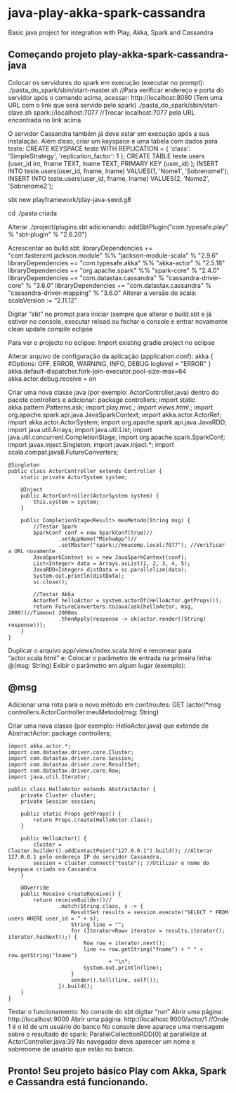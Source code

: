 # java-play-akka-spark-cassandra
Basic java project for integration with Play, Akka, Spark and Cassandra

## Começando projeto play-akka-spark-cassandra-java

Colocar os servidores do spark em execução (executar no prompt):
    ./pasta_do_spark/sbin/start-master.sh
    //Para verificar endereço e porta do servidor após o comando acima, acessar: http://localhost:8080 (Tem uma URL com o link que será servido pelo spark)
    ./pasta_do_spark/sbin/start-slave.sh spark://localhost:7077  //Trocar localhost:7077 pela URL encontrada no link acima

O servidor Cassandra também já deve estar em execução após a sua instalação. Além disso,  criar um keyspace e uma tabela com dados para teste:
    CREATE KEYSPACE teste WITH REPLICATION = { 'class': 'SimpleStrategy', 'replication_factor': 1 };
    CREATE TABLE teste.users (user_id int, fname TEXT, lname TEXT, PRIMARY KEY (user_id) );
    INSERT INTO teste.users(user_id, fname, lname) VALUES(1, 'Nome1', 'Sobrenome1');
    INSERT INTO teste.users(user_id, fname, lname) VALUES(2, 'Nome2', 'Sobrenome2');

sbt new playframework/play-java-seed.g8

cd ./pasta criada

Alterar ./project/plugins.sbt adicionando:
    addSbtPlugin("com.typesafe.play" % "sbt-plugin" % "2.6.20")

Acrescentar ao build.sbt:
    libraryDependencies += "com.fasterxml.jackson.module" %% "jackson-module-scala" % "2.9.6"
    libraryDependencies += "com.typesafe.akka" %% "akka-actor" % "2.5.18"
    libraryDependencies += "org.apache.spark" %% "spark-core" % "2.4.0"
    libraryDependencies += "com.datastax.cassandra" % "cassandra-driver-core" % "3.6.0"
    libraryDependencies += "com.datastax.cassandra" % "cassandra-driver-mapping" % "3.6.0"
    Alterar a versão do scala:
        scalaVersion := “2.11.12”

Digitar “sbt” no prompt para iniciar (sempre que alterar o build.sbt e já estiver no console, executar reload ou fechar o console e entrar novamente
    clean
    update
    compile
    eclipse

Para ver o projecto no eclipse:
    Import existing gradle project no eclipse

Alterar arquivo de configuração da aplicação (application.conf):
    akka {
      #Options: OFF, ERROR, WARNING, INFO, DEBUG
      loglevel = "ERROR"
    }
    akka.default-dispatcher.fork-join-executor.pool-size-max=64
    akka.actor.debug.receive = on

Criar uma nova classe java (por exemplo: ActorController.java) dentro do pacote controllers e adicionar:
    package controllers;
    import static akka.pattern.Patterns.ask;
    import play.mvc.*;
    import views.html.*;
    import org.apache.spark.api.java.JavaSparkContext;
    import akka.actor.ActorRef;
    import akka.actor.ActorSystem;
    import org.apache.spark.api.java.JavaRDD;
    import java.util.Arrays;
    import java.util.List;
    import java.util.concurrent.CompletionStage;
    import org.apache.spark.SparkConf;
    import javax.inject.Singleton;
    import javax.inject.*;
    import scala.compat.java8.FutureConverters;
    
    @Singleton
    public class ActorController extends Controller {
    	static private ActorSystem system;
    	
    	@Inject
    	public ActorController(ActorSystem system) {
    		this.system = system;
    	}
    	
    	public CompletionStage<Result> meuMetodo(String msg) {
    		//Testar Spark
    		SparkConf conf = new SparkConf(true)//
    				.setAppName("MinhaApp")//
    				.setMaster("spark://meucomp.local:7077"); //Verificar a URL novamente
    		JavaSparkContext sc = new JavaSparkContext(conf);
    		List<Integer> data = Arrays.asList(1, 2, 3, 4, 5);
    		JavaRDD<Integer> distData = sc.parallelize(data);
    		System.out.println(distData);
    		sc.close();
    		
    		//Testar Akka
    		ActorRef helloActor = system.actorOf(HelloActor.getProps());
    		return FutureConverters.toJava(ask(helloActor, msg, 2000))//Timeout 2000ms
    				.thenApply(response -> ok(actor.render((String) response)));
    	}
    }

Duplicar o arquivo app/views/index.scala.html e renomear para “actor.scala.html” e:
    Colocar o parâmetro de entrada na primeira linha: @(msg: String)
    Exibir o parâmetro em algum lugar (exemplo):  <h2>@msg</h2>

Adicionar uma rota para o novo método em conf/routes:
    GET 	/actor/*msg		controllers.ActorController.meuMetodo(msg: String)

Criar uma nova classe (por exemplo: HelloActor.java) que extende de AbstractActor:
    package controllers;
    
    import akka.actor.*;
    import com.datastax.driver.core.Cluster;
    import com.datastax.driver.core.Session;
    import com.datastax.driver.core.ResultSet;
    import com.datastax.driver.core.Row;
    import java.util.Iterator;
    
    public class HelloActor extends AbstractActor {
    	private Cluster cluster;
    	private Session session;
    	
    	public static Props getProps() {
            return Props.create(HelloActor.class);
        }
    	
    	public HelloActor() {
    		cluster = Cluster.builder().addContactPoint("127.0.0.1").build(); //Alterar 127.0.0.1 pelo endereço IP do servidor Cassandra.
            session = cluster.connect("teste"); //Utilizar o nome do keyspace criado no Cassandra
    	}
    
    	@Override
    	public Receive createReceive() {
    		return receiveBuilder()//
                    .match(String.class, s -> {
                    	ResultSet results = session.execute("SELECT * FROM users WHERE user_id = " + s);
                        String line = "";
                        for (Iterator<Row> iterator = results.iterator(); iterator.hasNext();) {
                            Row row = iterator.next();
                            line += row.getString("fname") + " " + row.getString("lname")
                                    + "\n";
                            System.out.println(line);
                        }
                        sender().tell(line, self());
                    }).build();
    	}
    }
    
Testar o funcionamento:
    No console do sbt digitar “run”
    Abrir uma página: http://localhost:9000
    Abrir uma página: http://localhost:9000/actor/1 //Onde 1 é o id de um usuário do banco
    No console deve aparece uma mensagem sobre o resultado do spark:
        ParallelCollectionRDD[0] at parallelize at ActorController.java:39
    No navegador deve aparecer um nome e sobrenome de usuário que estão no banco.

## Pronto! Seu projeto básico Play com Akka, Spark e Cassandra está funcionando.